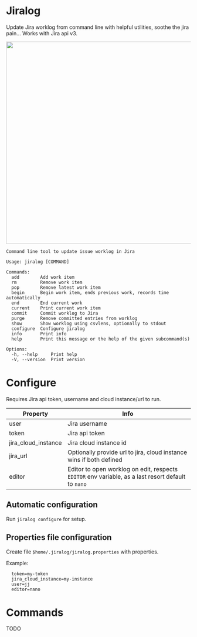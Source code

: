 # Jiralog

Update Jira worklog from command line with helpful utilities, soothe the jira pain... Works with Jira api v3.

<p align="left"><img src="/demo/demo.gif?raw=true" style="height: 550px; width: auto; object-fit: cover; object-position: top;"/></p>

```
Command line tool to update issue worklog in Jira

Usage: jiralog [COMMAND]

Commands:
  add        Add work item
  rm         Remove work item
  pop        Remove latest work item
  begin      Begin work item, ends previous work, records time automatically
  end        End current work
  current    Print current work item
  commit     Commit worklog to Jira
  purge      Remove committed entries from worklog
  show       Show worklog using csvlens, optionally to stdout
  configure  Configure jiralog
  info       Print info
  help       Print this message or the help of the given subcommand(s)

Options:
  -h, --help     Print help
  -V, --version  Print version
```

# Configure

Requires Jira api token, username and cloud instance/url to run.

| Property  | Info |
| ------------- | ------------- |
| user  | Jira username  |
| token  | Jira api token  |
| jira_cloud_instance  | Jira cloud instance id  |
| jira_url  | Optionally provide url to jira, cloud instance wins if both defined  |
| editor  | Editor to open worklog on edit, respects `EDITOR` env variable, as a last resort default to `nano`|

## Automatic configuration

Run `jiralog configure` for setup.

## Properties file configuration

Create file `$home/.jiralog/jiralog.properties` with properties.

Example:
```
  token=my-token
  jira_cloud_instance=my-instance
  user=jj
  editor=nano
```


# Commands

TODO
